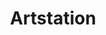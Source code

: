 ---
# Social-Media thumbnail on profile page
thumbnail: https://via.placeholder.com/256x144
icon: fa-artstation
title: Artstation
description: Some graphic and 3D related projects...
link: https://artstation.com
---